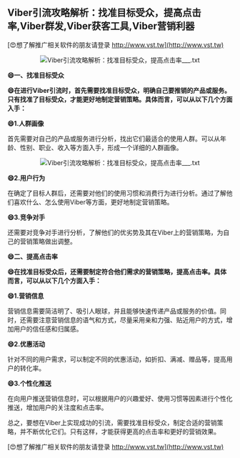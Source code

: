 ## **Viber引流攻略解析：找准目标受众，提高点击率,Viber群发,Viber获客工具,Viber营销利器**

[😍想了解推广相关软件的朋友请登录 http://www.vst.tw](http://www.vst.tw)

 <center><img src="https://vst.tw/MP4/tuiguang/png/3.png" alt="Viber引流攻略解析：找准目标受众，提高点击率___.txt"></center>

**😄一、找准目标受众**

**😄在进行Viber引流时，首先需要找准目标受众，明确自己要推销的产品或服务。只有找准了目标受众，才能更好地制定营销策略。具体而言，可以从以下几个方面入手：**

**😄1.人群画像**

首先需要对自己的产品或服务进行分析，找出它们最适合的使用人群。可以从年龄、性别、职业、收入等方面入手，形成一个详细的人群画像。

 <center><img src="https://vst.tw/MP4/tuiguang/png/0.png" alt="Viber引流攻略解析：找准目标受众，提高点击率___.txt"></center>

**😄2.用户行为**

在确定了目标人群后，还需要对他们的使用习惯和消费行为进行分析。通过了解他们喜欢什么、怎么使用Viber等方面，更好地制定营销策略。

**😄3.竞争对手**

还需要对竞争对手进行分析，了解他们的优劣势及其在Viber上的营销策略，为自己的营销策略做出调整。

**😄二、提高点击率**

**😄在找准目标受众后，还需要制定符合他们需求的营销策略，提高点击率。具体而言，可以从以下几个方面入手：**

**😄1.营销信息**

营销信息需要简洁明了、吸引人眼球，并且能够快速传递产品或服务的价值。同时，还需要注意营销信息的语气和方式，尽量采用亲和力强、贴近用户的方式，增加用户的信任感和归属感。

**😄2.优惠活动**

针对不同的用户需求，可以制定不同的优惠活动，如折扣、满减、赠品等，提高用户的转化率。

**😄3.个性化推送**

在向用户推送营销信息时，可以根据用户的兴趣爱好、使用习惯等因素进行个性化推送，增加用户的关注度和点击率。

总之，要想在Viber上实现成功的引流，需要找准目标受众，制定合适的营销策略，并不断优化它们。只有这样，才能获得更高的点击率和更好的营销效果。

[😍想了解推广相关软件的朋友请登录 http://www.vst.tw](http://www.vst.tw)



